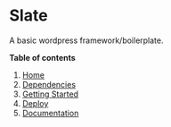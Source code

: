 Slate
=====

A basic wordpress framework/boilerplate.

**Table of contents**

1. [Home](wiki/home)
2. [Dependencies](wiki/dependencies)
3. [Getting Started](wiki/getting-started)
4. [Deploy](wiki/deploy)
5. [Documentation](wiki/documentation)